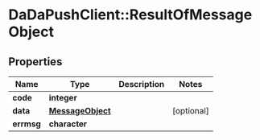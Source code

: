 # DaDaPushClient::ResultOfMessageObject

## Properties
Name | Type | Description | Notes
------------ | ------------- | ------------- | -------------
**code** | **integer** |  | 
**data** | [**MessageObject**](MessageObject.md) |  | [optional] 
**errmsg** | **character** |  | 


